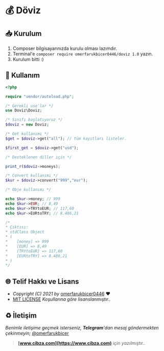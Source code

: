 # 💰 Döviz

## 📥 Kurulum

1. Composer bilgisayarınızda kurulu olması lazımdır.
2. Terminal'e `composer require omerfarukbicer0446/doviz 1.0` yazın.
3. Kurulum bitti :) 

## 📒 Kullanım

```php
<?php

require "vendor/autoload.php";

/* Gerekli use'lar */
use Doviz\Doviz;

/* Sınıfı başlatıyoruz */
$doviz = new Doviz;

/* Get kullanımı */
$get = $doviz->get("all"); // tüm kayıtları listeler.

$first_get = $doviz->get("usd"); 

/* Desteklenen diller için */

print_r($doviz->moneys);

/* Convert kullanımı */
$kur = $doviz->convert("999","eur");

/* Obje kullanımı */

echo $kur->money; // 999
echo $kur->EUR; // 8,49
echo $kur->TRYtoEUR; // 117,60
echo $kur->EURtoTRY; // 8.486,21

/*
* Çıktısı:
* stdClass Object
* (
*    [money] => 999
*    [EUR] => 8,49
*    [TRYtoEUR] => 117,60
*    [EURtoTRY] => 8.486,21
* )
*/
```

## 🌐 Telif Hakkı ve Lisans

* *Copyright (C) 2021 by* [omerfarukbicer0446](https://github.com/omerfarukbicer0446) ❤️️
* [MIT LICENSE](https://github.com/omerfarukbicer0446/database/blob/master/LICENSE) *Koşullarına göre lisanslanmıştır..*

## ♻️ İletişim

*Benimle iletişime geçmek isterseniz, **Telegram**'dan mesaj göndermekten çekinmeyin;* [@omerfarukbicer](https://t.me/omerfarukbicer)


> **[www.cibza.com](https://www.cibza.com)** *için yazılmıştır..*
